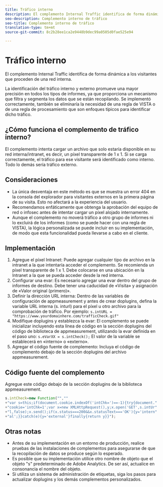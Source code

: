 ```yaml
---
title: Tráfico interno
description: El complemento Internal Traffic identifica de forma dinámica a los visitantes que proceden de una red interna.
seo-description: Complemento interno de tráfico
seo-title: Complemento interno de tráfico
translation-type: tm+mt
source-git-commit: 8c2b28ee1ca2e9448b9dec99a0505d0fae525e94

---
```



# Tráfico interno

El complemento Internal Traffic identifica de forma dinámica a los visitantes que proceden de una red interna.

La identificación del tráfico interno y externo promueve una mayor precisión en todos los tipos de informes, ya que proporciona un mecanismo que filtra y segmenta los datos que se están recopilando. Se implementó correctamente, también se eliminaría la necesidad de una regla de VISTA o de una regla de procesamiento que son enfoques típicos para identificar dicho tráfico.

## ¿Cómo funciona el complemento de tráfico interno?

El complemento intenta cargar un archivo que solo estaría disponible en su red interna/intranet, es decir, un píxel transparente de 1 x 1. Si se carga correctamente, el tráfico para ese visitante será identificado como interno. Todo lo demás sería tráfico externo.

## Consideraciones

* La única desventaja en este método es que se muestra un error 404 en la consola del explorador para visitantes externos en la primera página de su visita. Esto no afectará a la experiencia del usuario.
* Recomendamos enfáticamente que obtenga la aprobación del equipo de red o infosec antes de intentar cargar un píxel alojado internamente.
* Aunque el complemento no moverá tráfico a otro grupo de informes ni lo excluirá de los informes (como se puede hacer con una regla de VISTA), la lógica personalizada se puede incluir en su implementación, de modo que esta funcionalidad pueda llevarse a cabo en el cliente.

## Implementación

1. Agregue el píxel Intranet: Puede agregar cualquier tipo de archivo en la intranet a la que intentaría acceder el complemento. Se recomienda un píxel transparente de 1 x 1. Debe colocarse en una ubicación en la Intranet a la que se pueda acceder desde la red interna.
1. Configurar una evar: Es necesario agregar una evar dentro del grupo de informes de destino. Debe tener una caducidad de «Visita» y asignación de «Valor original (primero)».
1. Definir la dirección URL interna: Dentro de las variables de configuración de appmeasurement y antes de crear doplugins, defina la variable URL interna (s. inturl) para el píxel u otro archivo para la comprobación de tráfico. Por ejemplo: `s.intURL = "https://www.yourdomainhere.com/trafficCheck.gif"`
1. Modifique doplugins y establezca la evar: El complemento se puede inicializar incluyendo esta línea de código en la sección doplugins del código de biblioteca de appmeasurement, utilizando la evar definida en el paso uno: `s.eVarXX = s.intCheck();`
El valor de la variable se establecerá en «interno» o «externo».
1. Agregar el código fuente de complemento: Incluya el código de complemento debajo de la sección doplugins del archivo appmeasurement.

## Código fuente del complemento

Agregue este código debajo de la sección doplugins de la biblioteca appmeasurement.

```JavaScript
s.intCheck=new Function("",""
+"var s=this;if(document.cookie.indexOf('intChk=')==-1){try{document."
+"cookie='intChk=1';var x=new XMLHttpRequest(),y;x.open('GET',s.intUr"
+"l,false);x.send();if(x.status===200&&x.statusText==='OK'){y='intern"
+"al';}}catch(e){y='external'}finally{return y}}");
```

## Otras notas

* Antes de su implementación en un entorno de producción, realice pruebas de las instalaciones de complementos para asegurarse de que la recopilación de datos se produce según lo esperado.
* Es posible que su implementación utilice otro nombre de objeto que el objeto "s" predeterminado de Adobe Analytics. De ser así, actualice en consonancia el nombre del objeto.
* Si utiliza un sistema de administración de etiquetas, siga los pasos para actualizar doplugins y los demás complementos personalizados.
